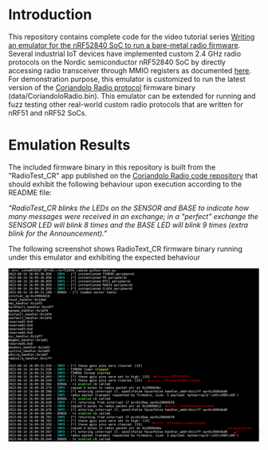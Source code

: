 # Introduction
This repository contains complete code for the video tutorial series [Writing an emulator for the nRF52840 SoC to run a bare-metal radio firmware](https://youtu.be/4rtpg1qXOOw). Several industrial IoT devices have implemented custom 2.4 GHz radio protocols on the Nordic semiconductor nRF52840 SoC by directly accessing radio transceiver through MMIO registers as documented [here](https://infocenter.nordicsemi.com/index.jsp?topic=%2Fps_nrf52840%2Fradio.html). For demonstration purpose, this emulator is customized to run the latest version of the [Coriandolo Radio protocol](https://github.com/cr-craig/CoriandoloRadio) firmware binary (data/CoriandoloRadio.bin). This emulator can be extended for running and fuzz testing other real-world custom radio protocols that are written for nRF51 and nRF52 SoCs.

# Emulation Results
The included firmware binary in this repository is built from the "RadioTest_CR" app published on the [Coriandolo Radio code repository](https://github.com/cr-craig/CoriandoloRadio) that should exhibit the following behaviour upon execution according to the README file:

*"RadioTest_CR blinks the LEDs on the SENSOR and BASE to indicate how many messages were received in an exchange; in a "perfect" exchange the SENSOR LED will blink 8 times and the BASE LED will blink 9 times (extra blink for the Announcement)."*

The following screenshot shows RadioText_CR firmware binary running under this emulator and exhibiting the expected behaviour

![Emulator](emulator.png)




